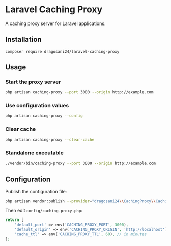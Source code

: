 # Laravel Caching Proxy

A caching proxy server for Laravel applications.

## Installation

```bash
composer require dragosani24/laravel-caching-proxy
```

## Usage

### Start the proxy server
```bash
php artisan caching-proxy --port 3000 --origin http://example.com
```

### Use configuration values
```bash
php artisan caching-proxy --config
```

### Clear cache
```bash
php artisan caching-proxy --clear-cache
```

### Standalone executable
```bash
./vendor/bin/caching-proxy --port 3000 --origin http://example.com
```

## Configuration

Publish the configuration file:
```bash
php artisan vendor:publish --provider="dragosani24\\CachingProxy\\CachingProxyServiceProvider" --tag="config"
```

Then edit `config/caching-proxy.php`:
```php
return [
    'default_port' => env('CACHING_PROXY_PORT', 3000),
    'default_origin' => env('CACHING_PROXY_ORIGIN', 'http://localhost'),
    'cache_ttl' => env('CACHING_PROXY_TTL', 60), // in minutes
];
```